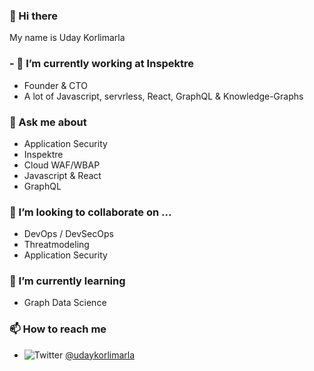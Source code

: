 ### 👋 Hi there 
My name is Uday Korlimarla

### - 🔭 I’m currently working at Inspektre
- Founder & CTO
- A lot of Javascript, servrless, React, GraphQL & Knowledge-Graphs

### 💬 Ask me about
- Application Security
- Inspektre
- Cloud WAF/WBAP
- Javascript & React
- GraphQL

### 👯 I’m looking to collaborate on ...
- DevOps / DevSecOps
- Threatmodeling
- Application Security

### 🌱 I’m currently learning
- Graph Data Science

### 📫 How to reach me
- ![Twitter](https://twitter.com/favicon.ico) [@udaykorlimarla](https://twitter.com/udaykorlimarla)
